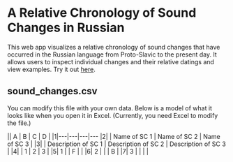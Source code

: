 # A Relative Chronology of Sound Changes in Russian
This web app visualizes a relative chronology of sound changes that have occurred in the Russian language from Proto-Slavic to the present day. It allows users to inspect individual changes and their relative datings and view examples. Try it out [here](https://relchron.eu.pythonanywhere.com).

## sound_changes.csv
You can modify this file with your own data. Below is a model of what it looks like when you open it in Excel. (Currently, you need Excel to modify the file.)

|| A | B | C | D |
|1|---|---|---|---
|2|  | Name of SC 1 | Name of SC 2 | Name of SC 3 |
|3|  | Description of SC 1 | Description of SC 2 | Description of SC 3 |
|4|  | 1 | 2 | 3 |
|5| 1 |  | F | |
|6| 2 |  |  | B |
|7| 3 |  |  | |